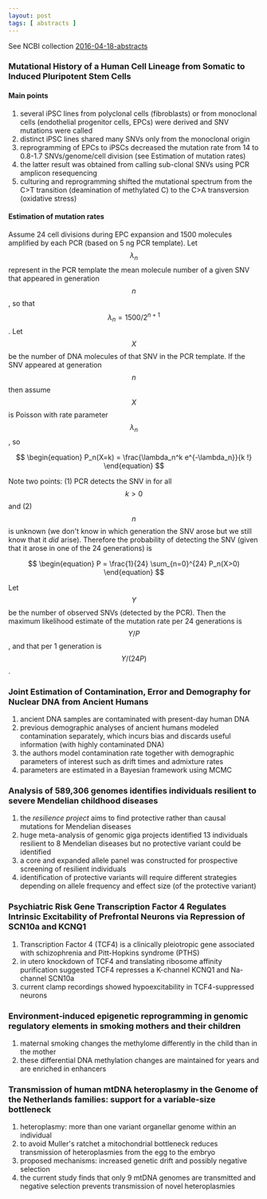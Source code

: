 ```yaml
---
layout: post
tags: [ abstracts ]
---
```


See NCBI collection [2016-04-18-abstracts][ncbi]

### Mutational History of a Human Cell Lineage from Somatic to Induced Pluripotent Stem Cells

#### Main points

1. several iPSC lines from polyclonal cells (fibroblasts) or from monoclonal cells (endothelial progenitor cells, EPCs) were derived and SNV mutations were called
1. distinct iPSC lines shared many SNVs only from the monoclonal origin
1. reprogramming of EPCs to iPSCs decreased the mutation rate from 14 to 0.8-1.7 SNVs/genome/cell division (see Estimation of mutation rates)
1. the latter result was obtained from calling sub-clonal SNVs using PCR amplicon resequencing
1. culturing and reprogramming shifted the mutational spectrum from the C>T transition (deamination of methylated C) to the C>A transversion (oxidative stress)

#### Estimation of mutation rates

Assume 24 cell divisions during EPC expansion and 1500 molecules amplified by each PCR (based on 5 ng PCR template).  Let $$\lambda_n$$ represent in the PCR template the mean molecule number of a given SNV that appeared in generation $$n$$, so that $$\lambda_n = 1500 / 2^{n+1}$$.  Let $$X$$ be the number of DNA molecules of that SNV in the PCR template.  If the SNV appeared at generation $$n$$ then assume $$X$$ is Poisson with rate parameter $$\lambda_n$$, so

$$
\begin{equation}
P_n(X=k) = \frac{\lambda_n^k e^{-\lambda_n}}{k !}
\end{equation}
$$

Note two points: (1) PCR detects the SNV in for all $$k>0$$ and (2) $$n$$ is unknown (we don't know in which generation the SNV arose but we still know that it *did* arise).  Therefore the probability of detecting the SNV (given that it arose in one of the 24 generations) is

$$
\begin{equation}
P = \frac{1}{24} \sum_{n=0}^{24} P_n(X>0)
\end{equation}
$$

Let $$Y$$ be the number of observed SNVs (detected by the PCR).  Then the maximum likelihood estimate of the mutation rate per 24 generations is $$Y/P$$, and that per 1 generation is $$Y/(24 P)$$.

### Joint Estimation of Contamination, Error and Demography for Nuclear DNA from Ancient Humans

1. ancient DNA samples are contaminated with present-day human DNA
1. previous demographic analyses of ancient humans modeled contamination separately, which incurs bias and discards useful information (with highly contaminated DNA)
1. the authors model contamination rate together with demographic parameters of interest such as drift times and admixture rates
1. parameters are estimated in a Bayesian framework using MCMC

### Analysis of 589,306 genomes identifies individuals resilient to severe Mendelian childhood diseases

1. the *resilience project* aims to find protective rather than causal mutations for Mendelian diseases
1. huge meta-analysis of genomic giga projects identified 13 individuals resilient to 8 Mendelian diseases but no protective variant could be identified
1. a core and expanded allele panel was constructed for prospective screening of resilient individuals
1. identification of protective variants will require different strategies depending on allele frequency and effect size (of the protective variant)

### Psychiatric Risk Gene Transcription Factor 4 Regulates Intrinsic Excitability of Prefrontal Neurons via Repression of SCN10a and KCNQ1

1. Transcription Factor 4 (TCF4) is a clinically pleiotropic gene associated with schizophrenia and Pitt-Hopkins syndrome (PTHS)
1. in utero knockdown of TCF4 and translating ribosome affinity purification suggested TCF4 represses a K-channel KCNQ1 and Na-channel SCN10a
1. current clamp recordings showed hypoexcitability in TCF4-suppressed neurons

### Environment‐induced epigenetic reprogramming in genomic regulatory elements in smoking mothers and their children

1. maternal smoking changes the methylome differently in the child than in the mother
1. these differential DNA methylation changes are maintained for years and are enriched in enhancers

### Transmission of human mtDNA heteroplasmy in the Genome of the Netherlands families: support for a variable-size bottleneck

1. heteroplasmy: more than one variant organellar genome within an individual
1. to avoid Muller's ratchet a mitochondrial bottleneck reduces transmission of heteroplasmies from the egg to the embryo
1. proposed mechanisms: increased genetic drift and possibly negative selection
1. the current study finds that only 9 mtDNA genomes are transmitted and negative selection prevents transmission of novel heteroplasmies

[ncbi]: http://www.ncbi.nlm.nih.gov/sites/myncbi/1D5mO3Pdwl4/collections/50062112/public/
